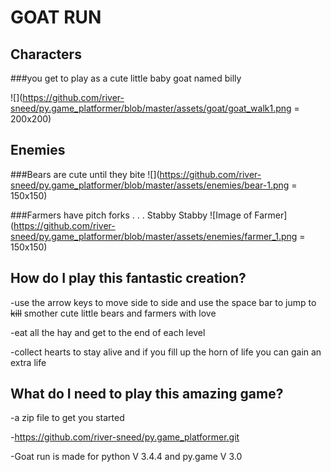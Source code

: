 # GOAT RUN

## Characters
###you get to play as a cute little baby goat named billy

![](https://github.com/river-sneed/py.game_platformer/blob/master/assets/goat/goat_walk1.png = 200x200)

## Enemies
###Bears are cute until they bite
![](https://github.com/river-sneed/py.game_platformer/blob/master/assets/enemies/bear-1.png = 150x150)

###Farmers have pitch forks . . . Stabby Stabby
![Image of Farmer](https://github.com/river-sneed/py.game_platformer/blob/master/assets/enemies/farmer_1.png = 150x150)

## How do I play this fantastic creation?
-use the arrow keys to move side to side and use the space bar to jump 
to ~~kill~~ smother cute little bears and farmers with love

-eat all the hay and get to the end of each level

-collect hearts to stay alive and if you fill up the horn of life
you can gain an extra life


## What do I need to play this amazing game?
-a zip file to get you started

-https://github.com/river-sneed/py.game_platformer.git

-Goat run is made for python V 3.4.4 and py.game V 3.0

